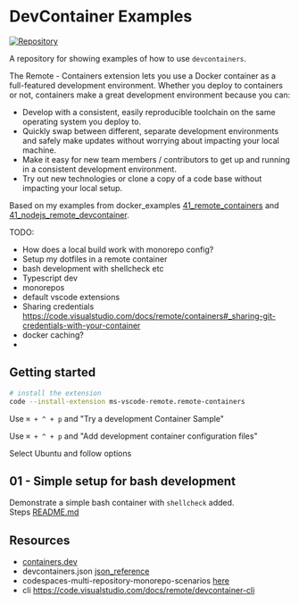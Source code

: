 # DevContainer Examples

[![Repository](https://skillicons.dev/icons?i=docker,bash,linux)](https://skillicons.dev)

A repository for showing examples of how to use `devcontainers`.  

The Remote - Containers extension lets you use a Docker container as a full-featured development environment. Whether you deploy to containers or not, containers make a great development environment because you can:

* Develop with a consistent, easily reproducible toolchain on the same operating system you deploy to.
* Quickly swap between different, separate development environments and safely make updates without worrying about impacting your local machine.
* Make it easy for new team members / contributors to get up and running in a consistent development environment.
* Try out new technologies or clone a copy of a code base without impacting your local setup.

Based on my examples from docker_examples [41_remote_containers](https://github.com/chrisguest75/docker_examples/tree/master/41_remote_containers) and [41_nodejs_remote_devcontainer](https://github.com/chrisguest75/docker_examples/tree/master/41_nodejs_remote_devcontainer).  


TODO:

* How does a local build work with monorepo config?
* Setup my dotfiles in a remote container
* bash development with shellcheck etc
* Typescript dev
* monorepos
* default vscode extensions
* Sharing credentials https://code.visualstudio.com/docs/remote/containers#_sharing-git-credentials-with-your-container
* docker caching?
* 

## Getting started

```sh
# install the extension
code --install-extension ms-vscode-remote.remote-containers
```



Use `⌘ + ^ + p` and "Try a development Container Sample"

Use `⌘ + ^ + p` and "Add development container configuration files"

Select Ubuntu and follow options


## 01 - Simple setup for bash development

Demonstrate a simple bash container with `shellcheck` added.  
Steps [README.md](./01_bash_container/README.md)  

## Resources

* [containers.dev](https://containers.dev/)
* devcontainers.json [json_reference](https://containers.dev/implementors/json_reference/)
* codespaces-multi-repository-monorepo-scenarios [here](https://github.blog/2022-04-20-codespaces-multi-repository-monorepo-scenarios/)
* cli https://code.visualstudio.com/docs/remote/devcontainer-cli